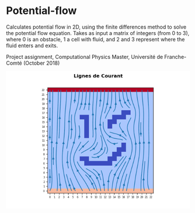 # Potential-flow
Calculates potential flow in 2D, using the finite differences method to solve the potential flow equation.
Takes as input a matrix of integers (from 0 to 3), where 0 is an obstacle, 1 a cell with fluid, and 2 and 3 represent where the fluid enters and exits.

Project assignment, Computational Physics Master, Université de Franche-Comté (October 2018)



![Planar flow with a Smile Obstacle](smile_current.png)
